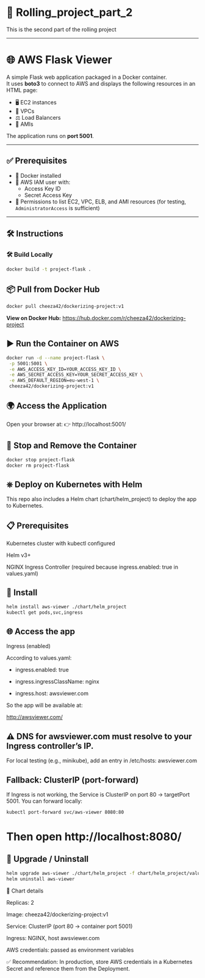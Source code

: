 # 🚀 Rolling_project_part_2
This is the second part of the rolling project  

---

# 🌐 AWS Flask Viewer
A simple Flask web application packaged in a Docker container.  
It uses **boto3** to connect to AWS and displays the following resources in an HTML page:
- 🖥️ EC2 instances  
- 🌉 VPCs  
- ⚖️ Load Balancers  
- 📸 AMIs  

The application runs on **port 5001**.

---

## ✅ Prerequisites
- 🐳 Docker installed  
- 🔑 AWS IAM user with:  
  - Access Key ID  
  - Secret Access Key  
- 👮 Permissions to list EC2, VPC, ELB, and AMI resources (for testing, `AdministratorAccess` is sufficient)  

---

## 🛠️ Instructions

### 🛠️ Build Locally
```bash
docker build -t project-flask .
```
## 📦 Pull from Docker Hub
```bash
docker pull cheeza42/dockerizing-project:v1
```
**View on Docker Hub:**
 https://hub.docker.com/r/cheeza42/dockerizing-project


## ▶️ Run the Container on AWS
 ```bash
docker run -d --name project-flask \
  -p 5001:5001 \
  -e AWS_ACCESS_KEY_ID=YOUR_ACCESS_KEY_ID \
  -e AWS_SECRET_ACCESS_KEY=YOUR_SECRET_ACCESS_KEY \
  -e AWS_DEFAULT_REGION=eu-west-1 \
  cheeza42/dockerizing-project:v1
 ```
## 🌍 Access the Application
Open your browser at:
👉 http://localhost:5001/


## 🛑 Stop and Remove the Container
```bash
docker stop project-flask
docker rm project-flask
```

## ⎈ Deploy on Kubernetes with Helm

This repo also includes a Helm chart (chart/helm_project) to deploy the app to Kubernetes.

## 📋 Prerequisites

Kubernetes cluster with kubectl configured

Helm v3+

NGINX Ingress Controller (required because ingress.enabled: true in values.yaml)

## 🚀 Install
```bash
helm install aws-viewer ./chart/helm_project
kubectl get pods,svc,ingress
```

## 🌐 Access the app
Ingress (enabled)

According to values.yaml:

- ingress.enabled: true

- ingress.ingressClassName: nginx

- ingress.host: awsviewer.com

So the app will be available at:

http://awsviewer.com/


## ⚠️ DNS for awsviewer.com must resolve to your Ingress controller’s IP.
For local testing (e.g., minikube), add an entry in /etc/hosts:
<INGRESS-IP> awsviewer.com

## Fallback: ClusterIP (port-forward)

If Ingress is not working, the Service is ClusterIP on port 80 → targetPort 5001.
You can forward locally:
```bash
kubectl port-forward svc/aws-viewer 8080:80
```
# Then open http://localhost:8080/

## 🔄 Upgrade / Uninstall
```bash
helm upgrade aws-viewer ./chart/helm_project -f chart/helm_project/values.yaml
helm uninstall aws-viewer
```
📑 Chart details

Replicas: 2

Image: cheeza42/dockerizing-project:v1

Service: ClusterIP (port 80 → container port 5001)

Ingress: NGINX, host awsviewer.com

AWS credentials: passed as environment variables

✅ Recommendation: In production, store AWS credentials in a Kubernetes Secret and reference them from the Deployment.